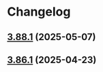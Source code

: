 # Changelog

## [3.88.1](https://github.com/sanity-io/sanity/compare/v3.86.1...v3.88.1) (2025-05-07)

## [3.86.1](https://github.com/sanity-io/sanity/compare/v3.86.0...v3.86.1) (2025-04-23)
